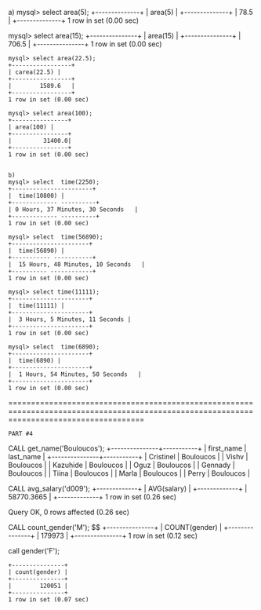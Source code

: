 a)
 mysql> select area(5);
    +--------------+
    | area(5) |
    +--------------+
    |         78.5 |
    +--------------+
    1 row in set (0.00 sec)

   mysql> select area(15);
    +---------------+
    |  area(15) |
    +---------------+
    |        706.5 |
    +---------------+
    1 row in set (0.00 sec)

    mysql> select area(22.5);
    +-----------------+
    | carea(22.5) |
    +-----------------+
    |        1589.6	  |
    +-----------------+
    1 row in set (0.00 sec)

    mysql> select area(100);
    +----------------+
    | area(100) |
    +----------------+
    |         31400.0|
    +----------------+
    1 row in set (0.00 sec)
	
	
	b)
    mysql> select  time(2250);
    +-----------------------+
    |  time(10800) |
    +------------- ----------+
    | 0 Hours, 37 Minutes, 30 Seconds   |
    +------------- ----------+
    1 row in set (0.00 sec)

    mysql> select  time(56890);
    +----------------------+
    |  time(56890) |
    +----------- -----------+
    |  15 Hours, 48 Minutes, 10 Seconds   |
    +---------- ------------+
    1 row in set (0.00 sec)

    mysql> select time(11111);
    +----------------------+
    |  time(11111) |
    +----------------------+
    |  3 Hours, 5 Minutes, 11 Seconds |
    +----------------------+
    1 row in set (0.00 sec)

    mysql> select  time(6890);
    +----------------------+
    |  time(6890) |
    +----------------------+
    |  1 Hours, 54 Minutes, 50 Seconds   |
    +----------------------+
    1 row in set (0.00 sec)

	
	
==========================================================================================================================================


	PART #4
	
CALL get_name('Bouloucos');
+---------------+-----------+
| first_name    | last_name |
+---------------+-----------+
| Cristinel     | Bouloucos |
| Vishv         | Bouloucos |
| Kazuhide      | Bouloucos |
| Oguz          | Bouloucos |
| Gennady       | Bouloucos |
| Tiina         | Bouloucos |
| Marla         | Bouloucos |
| Perry         | Bouloucos |








CALL avg_salary('d009'); 
+-------------+
| AVG(salary) |
+-------------+
|  58770.3665 |
+-------------+
1 row in set (0.26 sec)

Query OK, 0 rows affected (0.26 sec)





CALL count_gender('M'); $$
+---------------+
| COUNT(gender) |
+---------------+
|        179973 |
+---------------+
1 row in set (0.12 sec)

 call gender('F');
        
    +---------------+
    | count(gender) |
    +---------------+
    |        120051 |
    +---------------+
    1 row in set (0.07 sec)